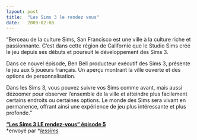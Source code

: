 ```yaml
---
layout:	post
title:	"Les Sims 3 le rendez vous"
date:	2009-02-08
---
```


  “Berceau de la culture Sims, San Francisco est une ville à la culture riche et passionnante. C’est dans cette région de Californie que le Studio Sims créé le jeu depuis ses débuts et poursuit le développement des Sims 3.

Dans ce nouvel épisode, Ben Bell producteur exécutif des Sims 3, présente le jeu aux 5 joueurs français. Un aperçu montrant la ville ouverte et des options de personnalisation.

Dans les Sims 3, vous pouvez suivre vos Sims comme avant, mais aussi dézoomer pour observer l’ensemble de la ville et atteindre plus facilement certains endroits ou certaines options. Le monde des Sims sera vivant en permanence, offrant ainsi une expérience de jeu plus intéressante et plus profonde.”

[**“Les Sims 3 LE rendez-vous” épisode 5**](http://www.dailymotion.com/video/x7xyk0_les-sims-3-le-rendezvous-episode-5_videogames)  
*envoyé par *[*lessims*](http://www.dailymotion.com/lessims)

  